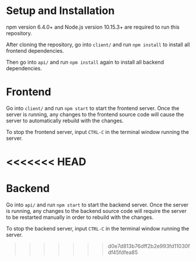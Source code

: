 # Setup and Installation
npm version 6.4.0+ and Node.js version 10.15.3+ are required to run this repository.

After cloning the repository, go into `client/` and run `npm install` to install all frontend dependencies.

Then go into `api/` and run `npm install` again to install all backend dependencies.

# Frontend
Go into `client/` and run `npm start` to start the frontend server. Once the server is running, any changes to the frontend source code will cause the server to automatically rebuild with the changes.

To stop the frontend server, input `CTRL-C` in the terminal window running the server.

<<<<<<< HEAD
=======
# Backend
Go into `api/` and run `npm start` to start the backend server. Once the server is running, any changes to the backend source code will require the server to be restarted manually in order to rebuild with the changes.

To stop the backend server, input `CTRL-C` in the terminal window running the server.
>>>>>>> d0e7d813b76dff2b2e993fd11030fdf45fdfea85
